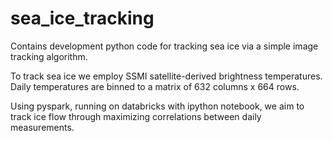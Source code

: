 # sea_ice_tracking
Contains development python code for tracking sea ice via a simple image tracking algorithm.

To track sea ice we employ SSMI satellite-derived brightness temperatures.
Daily temperatures are binned to a matrix of 632 columns x 664 rows.

Using pyspark, running on databricks with ipython notebook, we aim to track ice flow through maximizing correlations between daily measurements.
